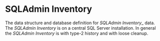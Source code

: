 # SQLAdmin Inventory

The data structure and database definition for _SQLAdmin Inventory__ data. 
The _SQLAdmin Inventory_ is on a central SQL Server installation. 
In general the _SQLAdmin Inventory_ is with type-2 history and with loose cleanup.
